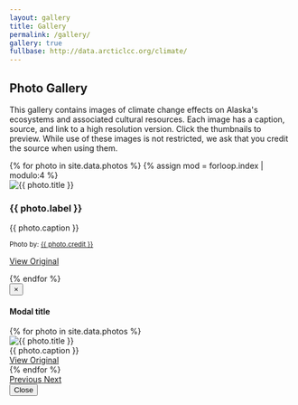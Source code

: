```yaml
---
layout: gallery
title: Gallery
permalink: /gallery/
gallery: true
fullbase: http://data.arcticlcc.org/climate/
---
```

<div class="row">
  <div class="col-lg-8 col-lg-offset-2">
    <div class="jumbotron">
      <h2><span class="fa fa-camera" aria-hidden="true"></span> Photo Gallery </h2>
      <p>
          This gallery contains images of climate change effects on Alaska's
          ecosystems and associated cultural resources. Each image has a caption,
          source, and link to a high resolution version. Click the thumbnails to
          preview. While use of these images is not restricted, we ask that you
          credit the source when using them.
      </p>
    </div>
  </div>
</div>

<div class="row">
  <div class="col-lg-10 col-lg-offset-1">
    <div class="gallery row">
        {% for photo in site.data.photos %}
        {% assign mod = forloop.index | modulo:4 %}
            <div class="col-sm-4 col-md-3">
                <div class="thumbnail {% cycle 'thb-success','thb-info','thb-warning','thb-danger' %}">
                    <img src="{{ site.github.url }}/assets/images/gallery/250/arctic_climate_{{ photo.src }}_250.jpg" alt="{{ photo.title }}" title="{{ photo.title }}" />
                    <div class="caption">
                        <h3 class="photo-label">{{ photo.label }}</h3>
                        <p>
                            {{ photo.caption }}
                        </p>
                        <p class="photo-credit">
                            <small>Photo by: <a href="{{ photo.origin_src }}">{{ photo.credit }}</a></small>
                        </p>
                        <p>
                            <a href="{{ page.fullbase }}arctic_climate_{{ photo.src }}.jpg" class="btn btn-primary" role="button">View Original</a>
                        </p>
                    </div>
                </div>
            </div>
        {% endfor %}
    </div>
  </div>
</div>


<!-- Modal -->
<div class="modal fade" id="gallery-modal" tabindex="-1" role="dialog" aria-labelledby="gallery-modalLabel">
    <div class="modal-dialog modal-lg" role="document">
        <div class="modal-content">
            <div class="modal-header">
                <button type="button" class="close" data-dismiss="modal" aria-label="Close">
                    <span aria-hidden="true">&times;</span>
                </button>
                <h4 class="modal-title" id="gallery-modalLabel">Modal title</h4>
            </div>
            <div class="modal-body">
                <div id="carousel-gallery" class="carousel slide" data-ride="carousel" data-interval="false">
                    <!-- Wrapper for slides -->
                    <div class="carousel-inner" role="listbox">
                        {% for photo in site.data.photos %}
                        <div class="item {% if forloop.first %}active{% endif %}">
                            <img class="thumbnail img-responsive center-block" src="{{site.github.url}}/assets/images/gallery/1024/arctic_climate_{{ photo.src }}_1024.jpg" alt="{{ photo.title }}" title="{{ photo.title }}">
                            <div class="carousel-caption hidden-xs">
                                {{ photo.caption }}
                                <br/>
                                <a href="{{ page.fullbase }}arctic_climate_{{ photo.src }}.jpg">
                                View Original</a>
                            </div>
                        </div>
                        {% endfor %}
                    </div>
                    <!-- Controls -->
                    <a class="left carousel-control" href="#carousel-gallery" role="button" data-slide="prev"> <span class="glyphicon glyphicon-chevron-left fa fa-chevron-left" aria-hidden="true"></span> <span class="sr-only">Previous</span> </a>
                    <a class="right carousel-control" href="#carousel-gallery" role="button" data-slide="next"> <span class="glyphicon glyphicon-chevron-right fa fa-chevron-right" aria-hidden="true"></span> <span class="sr-only">Next</span> </a>
                </div>
            </div>
            <div class="modal-footer">
                <button type="button" class="btn btn-success" data-dismiss="modal">
                    Close
                </button>
            </div>
        </div>
    </div>
</div>
